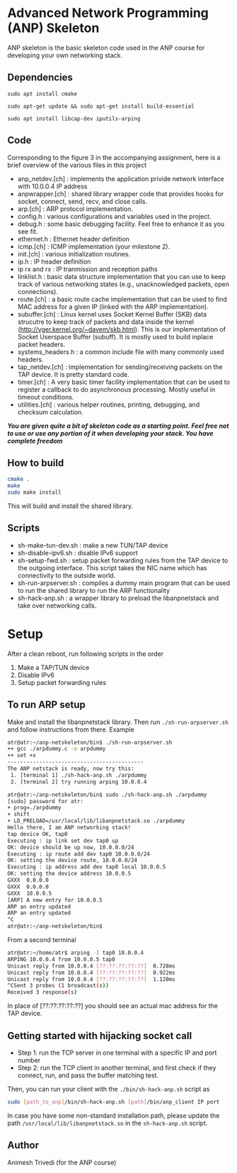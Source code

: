 # Advanced Network Programming (ANP) Skeleton 

ANP skeleton is the basic skeleton code used in the ANP course for developing your 
own networking stack. 

## Dependencies
`sudo apt install cmake`

`sudo apt-get update && sudo apt-get install build-essential`

`sudo apt install libcap-dev iputils-arping`

## Code 
Corresponding to the figure 3 in the accompanying assignment, here is a brief 
overview of the various files in this project 

  * anp_netdev.[ch] : implements the application privide network interface with 10.0.0.4 IP address 
  * anpwrapper.[ch] : shared library wrapper code that provides hooks for socket, connect, send, recv, and close calls. 
  * arp.[ch] : ARP protocol implementation. 
  * config.h : various configurations and variables used in the project.
  * debug.h : some basic debugging facility. Feel free to enhance it as you see fit. 
  * ethernet.h : Ethernet header definition  
  * icmp.[ch] : ICMP implementation (your milestone 2). 
  * init.[ch] : various initialization routines. 
  * ip.h : IP header definition 
  * ip rx and rx : IP tranmission and reception paths 
  * linklist.h : basic data structure implementation that you can use to keep track of various networking states (e.g., unacknowledged packets, open connections).
  * route.[ch] : a basic route cache implementation that can be used to find MAC address for a given IP (linked with the ARP implementation).
  * subuffer.[ch] : Linux kernel uses Socket Kernel Buffer (SKB) data strucutre to keep track of packets and data inside the kernel (http://vger.kernel.org/~davem/skb.html). This is our implementation of Socket Userspace Buffer (subuff). It is mostly used to build inplace packet headers.
  * systems_headers.h : a common include file with many commonly used headers. 
  * tap_netdev.[ch] : implementation for sending/receiving packets on the TAP device. It is pretty standard code. 
  * timer.[ch] : A very basic timer facility implementation that can be used to register a callback to do asynchronous processing. Mostly useful in timeout conditions. 
  * utilities.[ch] : various helper routines, printing, debugging, and checksum calculation.           


***You are given quite a bit of skeleton code as a starting point. 
Feel free not to use or use any portion of it when developing your stack. 
You have complete freedom***  
  
 ## How to build 
 
 ```bash
 cmake . 
 make 
 sudo make install  
 ```
 
 This will build and install the shared library. 
 
 ## Scripts 
 
 * sh-make-tun-dev.sh : make a new TUN/TAP device 
 * sh-disable-ipv6.sh : disable IPv6 support 
 * sh-setup-fwd.sh : setup packet forwarding rules from the TAP device to the outgoing interface. This script takes the NIC name which has connectivity to the outside world.  
 * sh-run-arpserver.sh : compiles a dummy main program that can be used to run the shared library to run the ARP functionality 
 * sh-hack-anp.sh : a wrapper library to preload the libanpnetstack and take over networking calls. 
 
 # Setup 
 After a clean reboot, run following scripts in the order 
  1. Make a TAP/TUN device 
  2. Disable IPv6 
  3. Setup packet forwarding rules
 
  
 ## To run ARP setup 
 Make and install the libanpnetstack library. Then run `./sh-run-arpserver.sh` and follow instructions from there. Example 
 
 ```bash
 atr@atr:~/anp-netskeleton/bin$ ./sh-run-arpserver.sh 
 ++ gcc ./arpdummy.c -o arpdummy
 ++ set +x
 -------------------------------------------
 The ANP netstack is ready, now try this:
  1. [terminal 1] ./sh-hack-anp.sh ./arpdummy
  2. [terminal 2] try running arping 10.0.0.4
 
 atr@atr:~/anp-netskeleton/bin$ sudo ./sh-hack-anp.sh ./arpdummy
 [sudo] password for atr: 
 + prog=./arpdummy
 + shift
 + LD_PRELOAD=/usr/local/lib/libanpnetstack.so ./arpdummy
 Hello there, I am ANP networking stack!
 tap device OK, tap0 
 Executing : ip link set dev tap0 up 
 OK: device should be up now, 10.0.0.0/24 
 Executing : ip route add dev tap0 10.0.0.0/24 
 OK: setting the device route, 10.0.0.0/24 
 Executing : ip address add dev tap0 local 10.0.0.5 
 OK: setting the device address 10.0.0.5 
 GXXX  0.0.0.0
 GXXX  0.0.0.0
 GXXX  10.0.0.5
 [ARP] A new entry for 10.0.0.5
 ARP an entry updated 
 ARP an entry updated 
 ^C
 atr@atr:~/anp-netskeleton/bin$
  ```
From a second terminal 
  
```bash
atr@atr:~/home/atr$ arping -I tap0 10.0.0.4 
ARPING 10.0.0.4 from 10.0.0.5 tap0
Unicast reply from 10.0.0.4 [??:??:??:??:??]  0.728ms
Unicast reply from 10.0.0.4 [??:??:??:??:??]  0.922ms
Unicast reply from 10.0.0.4 [??:??:??:??:??]  1.120ms
^CSent 3 probes (1 broadcast(s))
Received 3 response(s) 
```
In place of [??:??:??:??:??] you should see an actual mac address for the TAP device. 

## Getting started with hijacking socket call 

  * Step 1: run the TCP server in one terminal with a specific IP and port number 
  * Step 2: run the TCP client in another terminal, and first check if they connect, run, and pass the buffer matching test.
  
 Then, you can run your client with the `./bin/sh-hack-anp.sh` script as 
 ```bash
 sudo [path_to_anp]/bin/sh-hack-anp.sh [path]/bin/anp_client IP port 
``` 

In case you have some non-standard installation path, please 
update the path `/usr/local/lib/libanpnetstack.so` in the `sh-hack-anp.sh` script.


## Author 
Animesh Trivedi (for the ANP course) 
